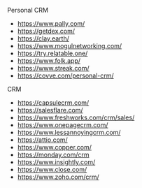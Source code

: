 Personal CRM

- https://www.pally.com/
- https://getdex.com/
- https://clay.earth/
- https://www.mogulnetworking.com/
- https://try.relatable.one/
- https://www.folk.app/
- https://www.streak.com/
- https://covve.com/personal-crm/

CRM

- https://capsulecrm.com/
- https://salesflare.com/
- https://www.freshworks.com/crm/sales/
- https://www.onepagecrm.com/
- https://www.lessannoyingcrm.com/
- https://attio.com/
- https://www.copper.com/
- https://monday.com/crm
- https://www.insightly.com/
- https://www.close.com/
- https://www.zoho.com/crm/
